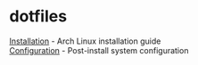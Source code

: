 # dotfiles

[Installation](INSTALL.md) - Arch Linux installation guide \
[Configuration](CONFIG.md) - Post-install system configuration

